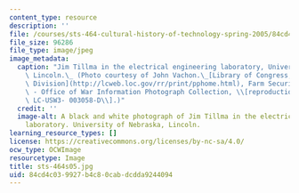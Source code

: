 ```yaml
---
content_type: resource
description: ''
file: /courses/sts-464-cultural-history-of-technology-spring-2005/84cd4c039927b4c80cabdcdda9244094_sts-464s05.jpg
file_size: 96286
file_type: image/jpeg
image_metadata:
  caption: "Jim Tillma in the electrical engineering laboratory, University of Nebraska,\
    \ Lincoln.\_ (Photo courtesy of John Vachon.\_[Library of Congress, Prints & Photographs\
    \ Division](http://lcweb.loc.gov/rr/print/pphome.html), Farm Security Administration\
    \ - Office of War Information Photograph Collection, \\[reproduction number:\_\
    \ LC-USW3- 003058-D\\].)"
  credit: ''
  image-alt: A black and white photograph of Jim Tillma in the electrical engineering
    laboratory. University of Nebraska, Lincoln.
learning_resource_types: []
license: https://creativecommons.org/licenses/by-nc-sa/4.0/
ocw_type: OCWImage
resourcetype: Image
title: sts-464s05.jpg
uid: 84cd4c03-9927-b4c8-0cab-dcdda9244094
---
```

